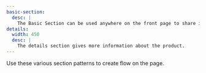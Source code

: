 ```yaml
---
basic-section:
  desc: |
    The Basic Section can be used anywhere on the front page to share information accompanied by a photo. The section must lead to another page on the website.
details:
  width: 450
  desc: |
    The details section gives more information about the product.
---
```


Use these various section patterns to create flow on the page.

